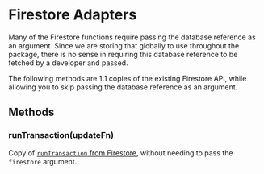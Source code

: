 # Firestore Adapters

Many of the Firestore functions require passing the database reference as an argument. Since we are storing that globally to use throughout the package, there is no sense in requiring this database reference to be fetched by a developer and passed.

The following methods are 1:1 copies of the existing Firestore API, while allowing you to skip passing the database reference as an argument.

## Methods

### runTransaction(updateFn)

Copy of [`runTransaction` from Firestore](https://firebase.google.com/docs/reference/js/firestore_.md#runtransaction), without needing to pass the `firestore` argument.